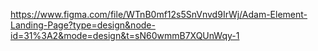 https://www.figma.com/file/WTnB0mf12s5SnVnvd9IrWj/Adam-Element-Landing-Page?type=design&node-id=31%3A2&mode=design&t=sN60wmmB7XQUnWqy-1

